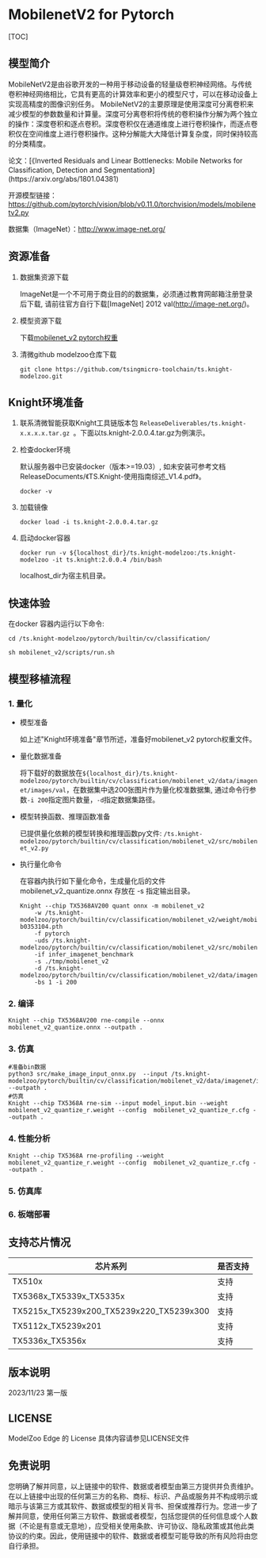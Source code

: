 # MobilenetV2 for Pytorch

<!--命名规则 {model_name}-{dataset}-{framework}-->

[TOC]

## 模型简介

MobileNetV2是由谷歌开发的一种用于移动设备的轻量级卷积神经网络。与传统卷积神经网络相比，它具有更高的计算效率和更小的模型尺寸，可以在移动设备上实现高精度的图像识别任务。
MobileNetV2的主要原理是使用深度可分离卷积来减少模型的参数数量和计算量。深度可分离卷积将传统的卷积操作分解为两个独立的操作：深度卷积和逐点卷积。深度卷积仅在通道维度上进行卷积操作，而逐点卷积仅在空间维度上进行卷积操作。这种分解能大大降低计算复杂度，同时保持较高的分类精度。

<!--可选-->论文：[《Inverted Residuals and Linear Bottlenecks: Mobile Networks for Classification, Detection and Segmentation》](https://arxiv.org/abs/1801.04381)

开源模型链接：https://github.com/pytorch/vision/blob/v0.11.0/torchvision/models/mobilenetv2.py

数据集（ImageNet）：http://www.image-net.org/

## 资源准备

1. 数据集资源下载

	ImageNet是一个不可用于商业目的的数据集，必须通过教育网邮箱注册登录后下载, 请前往官方自行下载[ImageNet] 2012 val(http://image-net.org/)。

2. 模型资源下载

	下载[mobilenet_v2 pytorch权重](https://download.pytorch.org/models/mobilenet_v2-b0353104.pth)

3. 清微github modelzoo仓库下载

	```git clone https://github.com/tsingmicro-toolchain/ts.knight-modelzoo.git```

## Knight环境准备

1. 联系清微智能获取Knight工具链版本包 ```ReleaseDeliverables/ts.knight-x.x.x.x.tar.gz ```。下面以ts.knight-2.0.0.4.tar.gz为例演示。

2. 检查docker环境

	​默认服务器中已安装docker（版本>=19.03）, 如未安装可参考文档ReleaseDocuments/《TS.Knight-使用指南综述_V1.4.pdf》。
	
	```
	docker -v   
	```

3. 加载镜像
	
	```
	docker load -i ts.knight-2.0.0.4.tar.gz
	```

4. 启动docker容器

	```
	docker run -v ${localhost_dir}/ts.knight-modelzoo:/ts.knight-modelzoo -it ts.knight:2.0.0.4 /bin/bash
	```
	
	localhost_dir为宿主机目录。

## 快速体验

在docker 容器内运行以下命令:

```
cd /ts.knight-modelzoo/pytorch/builtin/cv/classification/
```

```
sh mobilenet_v2/scripts/run.sh
```

## 模型移植流程

### 1. 量化

-   模型准备
	
	如上述"Knight环境准备"章节所述，准备好mobilenet_v2 pytorch权重文件。
	

-   量化数据准备

    将下载好的数据放在`${localhost_dir}/ts.knight-modelzoo/pytorch/builtin/cv/classification/mobilenet_v2/data/imagenet/images/val`，在数据集中选200张图片作为量化校准数据集, 通过命令行参数```-i 200```指定图片数量，```-d```指定数据集路径。

-   模型转换函数、推理函数准备
	
	已提供量化依赖的模型转换和推理函数py文件: ```/ts.knight-modelzoo/pytorch/builtin/cv/classification/mobilenet_v2/src/mobilenet_v2.py```

-   执行量化命令

	在容器内执行如下量化命令，生成量化后的文件 mobilenet_v2_quantize.onnx 存放在 -s 指定输出目录。

    	Knight --chip TX5368AV200 quant onnx -m mobilenet_v2
    		-w /ts.knight-modelzoo/pytorch/builtin/cv/classification/mobilenet_v2/weight/mobilenet_v2-b0353104.pth
    		-f pytorch 
    		-uds /ts.knight-modelzoo/pytorch/builtin/cv/classification/mobilenet_v2/src/mobilenet_v2.py 
    		-if infer_imagenet_benchmark 
			-s ./tmp/mobilenet_v2 
    		-d /ts.knight-modelzoo/pytorch/builtin/cv/classification/mobilenet_v2/data/imagenet/images/val 
    		-bs 1 -i 200


### 2. 编译


    Knight --chip TX5368AV200 rne-compile --onnx mobilenet_v2_quantize.onnx --outpath .


### 3. 仿真

    #准备bin数据
    python3 src/make_image_input_onnx.py  --input /ts.knight-modelzoo/pytorch/builtin/cv/classification/mobilenet_v2/data/imagenet/images/val/n07749582 --outpath .
    #仿真
    Knight --chip TX5368A rne-sim --input model_input.bin --weight mobilenet_v2_quantize_r.weight --config  mobilenet_v2_quantize_r.cfg --outpath .

### 4. 性能分析

```
Knight --chip TX5368A rne-profiling --weight mobilenet_v2_quantize_r.weight --config  mobilenet_v2_quantize_r.cfg --outpath .
```

### 5. 仿真库

### 6. 板端部署



## 支持芯片情况

| 芯片系列                                          | 是否支持 |
| ------------------------------------------------- | -------- |
| TX510x                                            | 支持     |
| TX5368x_TX5339x_TX5335x                           | 支持     |
| TX5215x_TX5239x200_TX5239x220_TX5239x300          | 支持     |
| TX5112x_TX5239x201                                | 支持     |
| TX5336x_TX5356x                                   | 支持     |



## 版本说明

2023/11/23  第一版



## LICENSE

ModelZoo Edge 的 License 具体内容请参见LICENSE文件

## 免责说明

您明确了解并同意，以上链接中的软件、数据或者模型由第三方提供并负责维护。在以上链接中出现的任何第三方的名称、商标、标识、产品或服务并不构成明示或暗示与该第三方或其软件、数据或模型的相关背书、担保或推荐行为。您进一步了解并同意，使用任何第三方软件、数据或者模型，包括您提供的任何信息或个人数据（不论是有意或无意地），应受相关使用条款、许可协议、隐私政策或其他此类协议的约束。因此，使用链接中的软件、数据或者模型可能导致的所有风险将由您自行承担。




